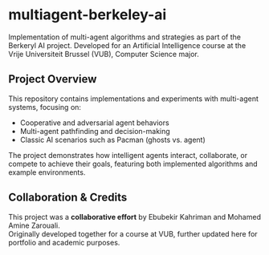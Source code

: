 # multiagent-berkeley-ai

Implementation of multi-agent algorithms and strategies as part of the Berkeryl AI project. Developed for an Artificial Intelligence course at the Vrije Universiteit Brussel (VUB), Computer Science major.

## Project Overview

This repository contains implementations and experiments with multi-agent systems, focusing on:
- Cooperative and adversarial agent behaviors
- Multi-agent pathfinding and decision-making
- Classic AI scenarios such as Pacman (ghosts vs. agent)

The project demonstrates how intelligent agents interact, collaborate, or compete to achieve their goals, featuring both implemented algorithms and example environments.

## Collaboration & Credits

This project was a **collaborative effort** by Ebubekir Kahriman and Mohamed Amine Zarouali.  
Originally developed together for a course at VUB, further updated here for portfolio and academic purposes. 
